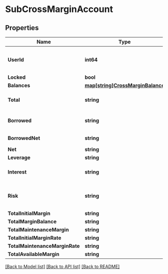 # SubCrossMarginAccount

## Properties

Name | Type | Description | Notes
------------ | ------------- | ------------- | -------------
**UserId** | **int64** | User ID of the cross margin account. 0 means that the subaccount has not yet opened a cross margin account | [optional] 
**Locked** | **bool** | Whether account is locked. | [optional] 
**Balances** | [**map[string]CrossMarginBalance**](CrossMarginBalance.md) |  | [optional] 
**Total** | **string** | Total account value in USDT, i.e., the sum of all currencies&#39; &#x60;(available+freeze)*price*discount&#x60; | [optional] 
**Borrowed** | **string** | Total borrowed value in USDT, i.e., the sum of all currencies&#39; &#x60;borrowed*price*discount&#x60; | [optional] 
**BorrowedNet** | **string** | Total borrowed value in USDT * borrowed factor. | [optional] 
**Net** | **string** | Total net assets in USDT. | [optional] 
**Leverage** | **string** | Position leverage. | [optional] 
**Interest** | **string** | Total unpaid interests in USDT, i.e., the sum of all currencies&#39; &#x60;interest*price*discount&#x60; | [optional] 
**Risk** | **string** | Risk rate. When it belows 110%, liquidation will be triggered. Calculation formula: &#x60;total / (borrowed+interest)&#x60; | [optional] 
**TotalInitialMargin** | **string** | Total initial margin. | [optional] 
**TotalMarginBalance** | **string** | Total margin balance. | [optional] 
**TotalMaintenanceMargin** | **string** | Total maintenance margin. | [optional] 
**TotalInitialMarginRate** | **string** | Total initial margin rate. | [optional] 
**TotalMaintenanceMarginRate** | **string** | Total maintenance margin rate. | [optional] 
**TotalAvailableMargin** | **string** | Total available margin. | [optional] 

[[Back to Model list]](../README.md#documentation-for-models) [[Back to API list]](../README.md#documentation-for-api-endpoints) [[Back to README]](../README.md)


